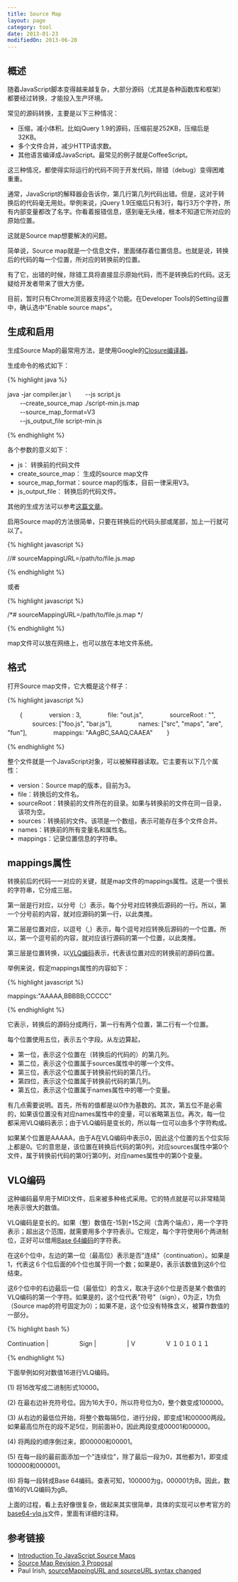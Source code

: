 ```yaml
---
title: Source Map
layout: page
category: tool
date: 2013-01-23
modifiedOn: 2013-06-20
---
```


## 概述

随着JavaScript脚本变得越来越复杂，大部分源码（尤其是各种函数库和框架）都要经过转换，才能投入生产环境。

常见的源码转换，主要是以下三种情况：

- 压缩，减小体积。比如jQuery 1.9的源码，压缩前是252KB，压缩后是32KB。
- 多个文件合并，减少HTTP请求数。
- 其他语言编译成JavaScript。最常见的例子就是CoffeeScript。

这三种情况，都使得实际运行的代码不同于开发代码，除错（debug）变得困难重重。

通常，JavaScript的解释器会告诉你，第几行第几列代码出错。但是，这对于转换后的代码毫无用处。举例来说，jQuery 1.9压缩后只有3行，每行3万个字符，所有内部变量都改了名字。你看着报错信息，感到毫无头绪，根本不知道它所对应的原始位置。

这就是Source map想要解决的问题。

简单说，Source map就是一个信息文件，里面储存着位置信息。也就是说，转换后的代码的每一个位置，所对应的转换前的位置。

有了它，出错的时候，除错工具将直接显示原始代码，而不是转换后的代码。这无疑给开发者带来了很大方便。

目前，暂时只有Chrome浏览器支持这个功能。在Developer Tools的Setting设置中，确认选中"Enable source maps"。

## 生成和启用

生成Source Map的最常用方法，是使用Google的[Closure编译器](https://developers.google.com/closure/compiler/)。

生成命令的格式如下：

{% highlight java %}

java -jar compiler.jar \ 
　　--js script.js \
　　--create_source_map ./script-min.js.map \
　　--source_map_format=V3 \
　　--js_output_file script-min.js

{% endhighlight %}

各个参数的意义如下：

- js： 转换前的代码文件
- create_source_map： 生成的source map文件
- source_map_format：source map的版本，目前一律采用V3。
- js_output_file： 转换后的代码文件。

其他的生成方法可以参考[这篇文章](http://net.tutsplus.com/tutorials/tools-and-tips/source-maps-101/)。

启用Source map的方法很简单，只要在转换后的代码头部或尾部，加上一行就可以了。

{% highlight javascript %}

//# sourceMappingURL=/path/to/file.js.map

{% endhighlight %}

或者

{% highlight javascript %}

/*# sourceMappingURL=/path/to/file.js.map */

{% endhighlight %}

map文件可以放在网络上，也可以放在本地文件系统。

## 格式

打开Source map文件，它大概是这个样子：

{% highlight javascript %}

　　{
　　　　version : 3,
　　　　file: "out.js",
　　　　sourceRoot : "",
　　　　sources: ["foo.js", "bar.js"],
　　　　names: ["src", "maps", "are", "fun"],
　　　　mappings: "AAgBC,SAAQ,CAAEA"
　　}

{% endhighlight %}

整个文件就是一个JavaScript对象，可以被解释器读取。它主要有以下几个属性：

- version：Source map的版本，目前为3。
- file：转换后的文件名。
- sourceRoot：转换前的文件所在的目录。如果与转换前的文件在同一目录，该项为空。
- sources：转换前的文件。该项是一个数组，表示可能存在多个文件合并。
- names：转换前的所有变量名和属性名。
- mappings：记录位置信息的字符串。

## mappings属性

转换前后的代码一一对应的关键，就是map文件的mappings属性。这是一个很长的字符串，它分成三层。

第一层是行对应，以分号（;）表示，每个分号对应转换后源码的一行。所以，第一个分号前的内容，就对应源码的第一行，以此类推。

第二层是位置对应，以逗号（,）表示，每个逗号对应转换后源码的一个位置。所以，第一个逗号前的内容，就对应该行源码的第一个位置，以此类推。

第三层是位置转换，以[VLQ编码](http://en.wikipedia.org/wiki/Variable-length_quantity)表示，代表该位置对应的转换前的源码位置。

举例来说，假定mappings属性的内容如下：

{% highlight javascript %}

mappings:"AAAAA,BBBBB;CCCCC"

{% endhighlight %}

它表示，转换后的源码分成两行，第一行有两个位置，第二行有一个位置。

每个位置使用五位，表示五个字段。从左边算起，

- 第一位，表示这个位置在（转换后的代码的）的第几列。
- 第二位，表示这个位置属于sources属性中的哪一个文件。
- 第三位，表示这个位置属于转换前代码的第几行。
- 第四位，表示这个位置属于转换前代码的第几列。
- 第五位，表示这个位置属于names属性中的哪一个变量。

有几点需要说明。首先，所有的值都是以0作为基数的。其次，第五位不是必需的，如果该位置没有对应names属性中的变量，可以省略第五位。再次，每一位都采用VLQ编码表示；由于VLQ编码是变长的，所以每一位可以由多个字符构成。

如果某个位置是AAAAA，由于A在VLQ编码中表示0，因此这个位置的五个位实际上都是0。它的意思是，该位置在转换后代码的第0列，对应sources属性中第0个文件，属于转换前代码的第0行第0列，对应names属性中的第0个变量。

## VLQ编码

这种编码最早用于MIDI文件，后来被多种格式采用。它的特点就是可以非常精简地表示很大的数值。

VLQ编码是变长的。如果（整）数值在-15到+15之间（含两个端点），用一个字符表示；超出这个范围，就需要用多个字符表示。它规定，每个字符使用6个两进制位，正好可以借用[Base 64编码](http://en.wikipedia.org/wiki/Base_64)的字符表。

在这6个位中，左边的第一位（最高位）表示是否"连续"（continuation）。如果是1，代表这６个位后面的6个位也属于同一个数；如果是0，表示该数值到这6个位结束。

这6个位中的右边最后一位（最低位）的含义，取决于这6个位是否是某个数值的VLQ编码的第一个字符。如果是的，这个位代表"符号"（sign），0为正，1为负（Source map的符号固定为0）；如果不是，这个位没有特殊含义，被算作数值的一部分。

{% highlight bash %}

Continuation
|　　　　　Sign
|　　　　　|
V　　　　　V
１０１０１１

{% endhighlight %}

下面举例如何对数值16进行VLQ编码。

(1) 将16改写成二进制形式10000。

(2) 在最右边补充符号位。因为16大于0，所以符号位为0，整个数变成100000。

(3) 从右边的最低位开始，将整个数每隔5位，进行分段，即变成1和00000两段。如果最高位所在的段不足5位，则前面补0，因此两段变成00001和00000。

(4) 将两段的顺序倒过来，即00000和00001。

(5) 在每一段的最前面添加一个"连续位"，除了最后一段为0，其他都为1，即变成100000和000001。

(6) 将每一段转成Base 64编码。查表可知，100000为g，000001为B。因此，数值16的VLQ编码为gB。

上面的过程，看上去好像很复杂，做起来其实很简单，具体的实现可以参考官方的[base64-vlq.js](https://github.com/mozilla/source-map/blob/master/lib/source-map/base64-vlq.js)文件，里面有详细的注释。

## 参考链接

- [Introduction To JavaScript Source Maps](http://www.html5rocks.com/en/tutorials/developertools/sourcemaps/)
- [Source Map Revision 3 Proposal](https://docs.google.com/document/d/1U1RGAehQwRypUTovF1KRlpiOFze0b-_2gc6fAH0KY0k/edit)
- Paul Irish, [sourceMappingURL and sourceURL syntax changed](http://updates.html5rocks.com/2013/06/sourceMappingURL-and-sourceURL-syntax-changed)

